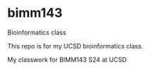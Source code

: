 # bimm143
Bioinformatics class

This repo is for my UCSD bioinformatics class.

My classwork for BIMM143 S24 at UCSD